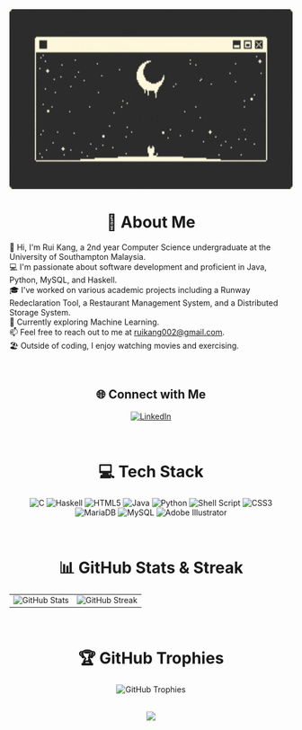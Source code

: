 <div align="center">
  <img src="https://github.com/Ruitherli/Ruitherli/blob/main/Open-A-New-Window.gif" width="1280" height="320">
</div>

<div align="center">

# 💫 About Me

</div>

👋 Hi, I'm Rui Kang, a 2nd year Computer Science undergraduate at the University of Southampton Malaysia.  
💻 I'm passionate about software development and proficient in Java, Python, MySQL, and Haskell.  
🎓 I've worked on various academic projects including a Runway Redeclaration Tool, a Restaurant Management System, and a Distributed Storage System.  
🔬 Currently exploring Machine Learning.  
📫 Feel free to reach out to me at ruikang002@gmail.com.  
🏖️ Outside of coding, I enjoy watching movies and exercising.

<div align="center">

<br>

## 🌐 Connect with Me
[![LinkedIn](https://img.shields.io/badge/LinkedIn-%230077B5.svg?logo=linkedin&logoColor=white)](https://linkedin.com/in/heng-rui-kang)

<br>

# 💻 Tech Stack

![C](https://img.shields.io/badge/c-%2300599C.svg?style=for-the-badge&logo=c&logoColor=white) 
![Haskell](https://img.shields.io/badge/Haskell-5e5086?style=for-the-badge&logo=haskell&logoColor=white) 
![HTML5](https://img.shields.io/badge/html5-%23E34F26.svg?style=for-the-badge&logo=html5&logoColor=white) 
![Java](https://img.shields.io/badge/java-%23ED8B00.svg?style=for-the-badge&logo=java&logoColor=white) 
![Python](https://img.shields.io/badge/python-3670A0?style=for-the-badge&logo=python&logoColor=ffdd54) 
![Shell Script](https://img.shields.io/badge/shell_script-%23121011.svg?style=for-the-badge&logo=gnu-bash&logoColor=white) 
![CSS3](https://img.shields.io/badge/css3-%231572B6.svg?style=for-the-badge&logo=css3&logoColor=white) 
![MariaDB](https://img.shields.io/badge/MariaDB-003545?style=for-the-badge&logo=mariadb&logoColor=white) 
![MySQL](https://img.shields.io/badge/mysql-%2300f.svg?style=for-the-badge&logo=mysql&logoColor=white) 
![Adobe Illustrator](https://img.shields.io/badge/adobeillustrator-%23FF9A00.svg?style=for-the-badge&logo=adobeillustrator&logoColor=white)

<br>

# 📊 GitHub Stats & Streak

<table>
  <tr>
    <td>
      <img src="https://github-readme-stats.vercel.app/api?username=Ruitherli&theme=dracula&hide_border=false&include_all_commits=false&count_private=false" alt="GitHub Stats" />
    </td>
    <td>
      <img src="https://github-readme-streak-stats.herokuapp.com/?user=Ruitherli&theme=dracula&hide_border=false" alt="GitHub Streak" />
    </td>
  </tr>
</table>

<br>

# 🏆 GitHub Trophies

<div>
  <img src="https://github-profile-trophy.vercel.app/?username=Ruitherli&theme=dracula&no-frame=false&no-bg=true&margin-w=15&column=7" alt="GitHub Trophies" />
</div>

<br>

![](https://visitcount.itsvg.in/api?id=Ruitherli&icon=5&color=12)

</div>
